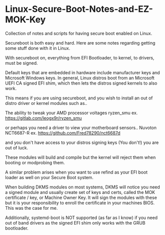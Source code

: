 # Linux-Secure-Boot-Notes-and-EZ-MOK-Key
Collection of notes and scripts for having secure boot enabled on Linux.

Secureboot is both easy and hard.
Here are some notes regarding getting some stuff done with it in Linux.

With secureboot on, everything from 
EFI Bootloader, to kernel, to drivers, must be signed.

Default keys that are embedded in hardware include manufacturer keys and Microsoft Windows keys.
In general, Linux distros boot from an Microsoft UEFI CA signed EFI shim, which then lets the distros signed kernels to also work. 

This means if you are using secureboot, and you wish to install an out of distro driver or kernel modules such as..
 
The ability to tweak your AMD processor voltages
ryzen_smu
ex. https://gitlab.com/leogx9r/ryzen_smu


or perhaps you need a driver to view your motherboard sensors.. 
Nuvoton NCT6687-R
ex. https://github.com/Fred78290/nct6687d

and you don't have access to your distros signing keys (You don't!) you are out of luck.

These modules will build and compile but the kernel will reject them when booting or modprobing them.

A similar problem arises when you want to use refind as your EFI boot loader as well on your Secure Boot system.

When building DKMS modules on most systems, DKMS will notice you need a signed module and usually create set of keys and certs, called the MOK certificate / key, or Machine Owner Key. It will sign the modules with these but it is your responsibility to enroll the certificate in your machines BIOS. This was the case for me.

Additionally, systemd-boot is NOT supported (as far as I know) if you need out of band drivers as the signed EFI shim only works with the GRUB bootloader.


